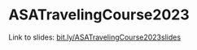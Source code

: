 # ASATravelingCourse2023

Link to slides: [bit.ly/ASATravelingCourse2023slides](bit.ly/ASATravelingCourse2023slides)
